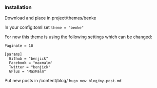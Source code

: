 ### Installation

Download and place in project/themes/benke

In your config.toml set `theme = "benke"`

For now this theme is using the following settings which can be changed:

    Paginate = 10
    
    [params]
      Github = "benjick"
      Facebook = "maxmalm"
      Twitter = "benjick"
      GPlus = "MaxMalm"

Put new posts in /content/blog/ `hugo new blog/my-post.md`